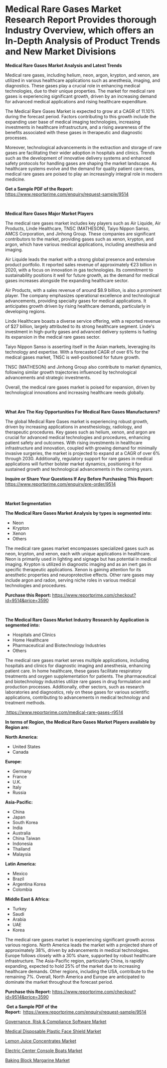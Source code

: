 <p><h1>Medical Rare Gases Market Research Report Provides thorough Industry Overview, which offers an In-Depth Analysis of Product Trends and New Market Divisions</h1></p><p><strong>Medical Rare Gases Market Analysis and Latest Trends</strong></p>
<p><p>Medical rare gases, including helium, neon, argon, krypton, and xenon, are utilized in various healthcare applications such as anesthesia, imaging, and diagnostics. These gases play a crucial role in enhancing medical technologies, due to their unique properties. The market for medical rare gases is experiencing significant growth, driven by an increasing demand for advanced medical applications and rising healthcare expenditure.</p><p>The Medical Rare Gases Market is expected to grow at a CAGR of 11.10% during the forecast period. Factors contributing to this growth include the expanding user base of medical imaging technologies, increasing investments in healthcare infrastructure, and a rising awareness of the benefits associated with these gases in therapeutic and diagnostic processes. </p><p>Moreover, technological advancements in the extraction and storage of rare gases are facilitating their wider adoption in hospitals and clinics. Trends such as the development of innovative delivery systems and enhanced safety protocols for handling gases are shaping the market landscape. As healthcare systems evolve and the demand for quality patient care rises, medical rare gases are poised to play an increasingly integral role in modern medicine.</p></p>
<p><strong>Get a Sample PDF of the Report:&nbsp;</strong> <a href="https://www.reportprime.com/enquiry/request-sample/9514">https://www.reportprime.com/enquiry/request-sample/9514</a></p>
<p>&nbsp;</p>
<p><strong>Medical Rare Gases Major Market Players</strong></p>
<p><p>The medical rare gases market includes key players such as Air Liquide, Air Products, Linde Healthcare, TNSC (MATHESON), Taiyo Nippon Sanso, AMCS Corporation, and Jinhong Group. These companies are significant contributors to the market, providing gases such as xenon, krypton, and argon, which have various medical applications, including anesthesia and imaging.</p><p>Air Liquide leads the market with a strong global presence and extensive product portfolio. It reported sales revenue of approximately €23 billion in 2020, with a focus on innovation in gas technologies. Its commitment to sustainability positions it well for future growth, as the demand for medical gases increases alongside the expanding healthcare sector.</p><p>Air Products, with a sales revenue of around $8.9 billion, is also a prominent player. The company emphasizes operational excellence and technological advancements, providing specialty gases for medical applications. It anticipates growth driven by rising healthcare demands, particularly in developing regions.</p><p>Linde Healthcare boasts a diverse service offering, with a reported revenue of $27 billion, largely attributed to its strong healthcare segment. Linde's investment in high-purity gases and advanced delivery systems is fueling its expansion in the medical rare gases sector.</p><p>Taiyo Nippon Sanso is asserting itself in the Asian markets, leveraging its technology and expertise. With a forecasted CAGR of over 6% for the medical gases market, TNSC is well-positioned for future growth.</p><p>TNSC (MATHESON) and Jinhong Group also contribute to market dynamics, following similar growth trajectories influenced by technological advancements and strategic investments.</p><p>Overall, the medical rare gases market is poised for expansion, driven by technological innovations and increasing healthcare needs globally.</p></p>
<p>&nbsp;</p>
<p><strong>What Are The Key Opportunities For Medical Rare Gases Manufacturers?</strong></p>
<p><p>The global Medical Rare Gases market is experiencing robust growth, driven by increasing applications in anesthesiology, radiology, and therapeutic procedures. Key gases such as helium, xenon, and argon are crucial for advanced medical technologies and procedures, enhancing patient safety and outcomes. With rising investments in healthcare infrastructure and innovation, coupled with growing demand for minimally invasive surgeries, the market is projected to expand at a CAGR of over 6% through 2030. Additionally, regulatory support for rare gases in medical applications will further bolster market dynamics, positioning it for sustained growth and technological advancements in the coming years.</p></p>
<p><strong>Inquire or Share Your Questions If Any Before Purchasing This Report:</strong> <a href="https://www.reportprime.com/enquiry/pre-order/9514">https://www.reportprime.com/enquiry/pre-order/9514</a></p>
<p>&nbsp;</p>
<p><strong>Market Segmentation</strong></p>
<p><strong>The Medical Rare Gases Market Analysis by types is segmented into:</strong></p>
<p><ul><li>Neon</li><li>Krypton</li><li>Xenon</li><li>Others</li></ul></p>
<p><p>The medical rare gases market encompasses specialized gases such as neon, krypton, and xenon, each with unique applications in healthcare. Neon is primarily used in lighting and signage but has potential in medical imaging. Krypton is utilized in diagnostic imaging and as an inert gas in specific therapeutic applications. Xenon is gaining attention for its anesthetic properties and neuroprotective effects. Other rare gases may include argon and radon, serving niche roles in various medical technologies and procedures.</p></p>
<p><strong>Purchase this Report:&nbsp;</strong><a href="https://www.reportprime.com/checkout?id=9514&price=3590">https://www.reportprime.com/checkout?id=9514&price=3590</a></p>
<p>&nbsp;</p>
<p><strong>The Medical Rare Gases Market Industry Research by Application is segmented into:</strong></p>
<p><ul><li>Hospitals and Clinics</li><li>Home Healthcare</li><li>Pharmaceutical and Biotechnology Industries</li><li>Others</li></ul></p>
<p><p>The medical rare gases market serves multiple applications, including hospitals and clinics for diagnostic imaging and anesthesia, enhancing patient care. In home healthcare, these gases facilitate respiratory treatments and oxygen supplementation for patients. The pharmaceutical and biotechnology industries utilize rare gases in drug formulation and production processes. Additionally, other sectors, such as research laboratories and diagnostics, rely on these gases for various scientific applications, contributing to advancements in medical technology and treatment methods.</p></p>
<p><a href="https://www.reportprime.com/medical-rare-gases-r9514">&nbsp;https://www.reportprime.com/medical-rare-gases-r9514</a></p>
<p><strong>In terms of Region, the Medical Rare Gases Market Players available by Region are:</strong></p>
<p>
    <p> <strong> North America: </strong>
        <ul>
            <li>United States</li>
            <li>Canada</li>
        </ul>
        </p> 
    <p> <strong> Europe: </strong>
        <ul>
            <li>Germany</li>
            <li>France</li>
            <li>U.K.</li>
            <li>Italy</li>
            <li>Russia</li>
        </ul>
        </p> 
    <p> <strong> Asia-Pacific: </strong>
        <ul>
            <li>China</li>
            <li>Japan</li>
            <li>South Korea</li>
            <li>India</li>
            <li>Australia</li>
            <li>China Taiwan</li>
            <li>Indonesia</li>
            <li>Thailand</li>
            <li>Malaysia</li>
        </ul>
        </p> 
    <p> <strong> Latin America: </strong>
        <ul>
            <li>Mexico</li>
            <li>Brazil</li>
            <li>Argentina Korea</li>
            <li>Colombia</li>
        </ul>
        </p> 
    <p> <strong> Middle East & Africa: </strong>
        <ul>
            <li>Turkey</li>
            <li>Saudi</li>
            <li>Arabia</li>
            <li>UAE</li>
            <li>Korea</li>
        </ul>
    </p>
    </p>
<p><p>The medical rare gases market is experiencing significant growth across various regions. North America leads the market with a projected share of approximately 38%, driven by advancements in medical technologies. Europe follows closely with a 30% share, supported by robust healthcare infrastructure. The Asia-Pacific region, particularly China, is rapidly expanding, expected to hold 25% of the market due to increasing healthcare demands. Other regions, including the USA, contribute to the remaining 7%. Overall, North America and Europe are anticipated to dominate the market throughout the forecast period.</p></p>
<p><strong>Purchase this Report: </strong><a href="https://www.reportprime.com/checkout?id=9514&price=3590">https://www.reportprime.com/checkout?id=9514&price=3590</a></p>
<p>&nbsp;<strong>Get a Sample PDF of the Report:&nbsp;&nbsp;</strong><a href="https://www.reportprime.com/enquiry/request-sample/9514">https://www.reportprime.com/enquiry/request-sample/9514</a></p>
<p><strong></strong></p>
<p><p><a href="https://issuu.com/reportprime-2/docs/governance-risk-compliance-software_0d6dd55621f95d">Governance, Risk & Compliance Software Market</a></p><p><a href="https://github.com/fdr6gh/Market-Research-Report-List-1/blob/main/medical-disposable-plastic-face-shield-market.md">Medical Disposable Plastic Face Shield Market</a></p><p><a href="https://medium.com/@ralphyoung1949/the-market-study-covers-the-lemon-juice-concentrates-market-across-various-segments-ed6fad12c279">Lemon Juice Concentrates Market</a></p><p><a href="https://issuu.com/reportprime-2/docs/electric-center-console-boats-marke_6e189676e572fd">Electric Center Console Boats Market</a></p><p><a href="https://www.linkedin.com/pulse/role-baking-block-margarine-market-applications-food-processorfood-2cqqf?trackingId=8p967TLtTXCPkSXR0CTauA%3D%3D">Baking Block Margarine Market</a></p></p>